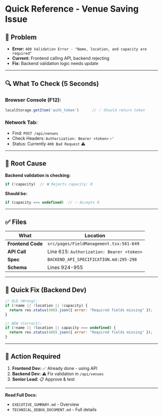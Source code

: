 # Quick Reference - Venue Saving Issue

## 📌 Problem
- **Error:** `400 Validation Error - "Name, location, and capacity are required"`
- **Current:** Frontend calling API, backend rejecting
- **Fix:** Backend validation logic needs update

---

## 🔍 What To Check (5 Seconds)

### Browser Console (F12):
```javascript
localStorage.getItem('auth_token')      // ✅ Should return token
```

### Network Tab:
- Find: `POST /api/venues`
- Check Headers: `Authorization: Bearer <token>` ✅
- Status: Currently `400 Bad Request` ⚠️

---

## 🎯 Root Cause

**Backend validation is checking:**
```javascript
if (!capacity)  // ❌ Rejects capacity: 0
```

**Should be:**
```javascript
if (capacity === undefined)  // ✅ Accepts 0
```

---

## ✅ Files

| What | Location |
|------|----------|
| **Frontend Code** | `src/pages/FieldManagement.tsx:581-649` |
| **API Call** | Line 615: `Authorization: Bearer <token>` |
| **Spec** | `BACKEND_API_SPECIFICATION.md:295-298` |
| **Schema** | Lines 924-955 |

---

## 📝 Quick Fix (Backend Dev)

```javascript
// OLD (Wrong):
if (!name || !location || !capacity) {
  return res.status(400).json({ error: "Required fields missing" });
}

// NEW (Correct):
if (!name || !location || capacity === undefined) {
  return res.status(400).json({ error: "Required fields missing" });
}
```

---

## 🚨 Action Required

1. **Frontend Dev:** ✅ Already done - using API
2. **Backend Dev:** ⚠️ Fix validation in `/api/venues`
3. **Senior Lead:** 📋 Approve & test

---

**Read Full Docs:**
- `EXECUTIVE_SUMMARY.md` - Overview
- `TECHNICAL_DEBUG_DOCUMENT.md` - Full details

